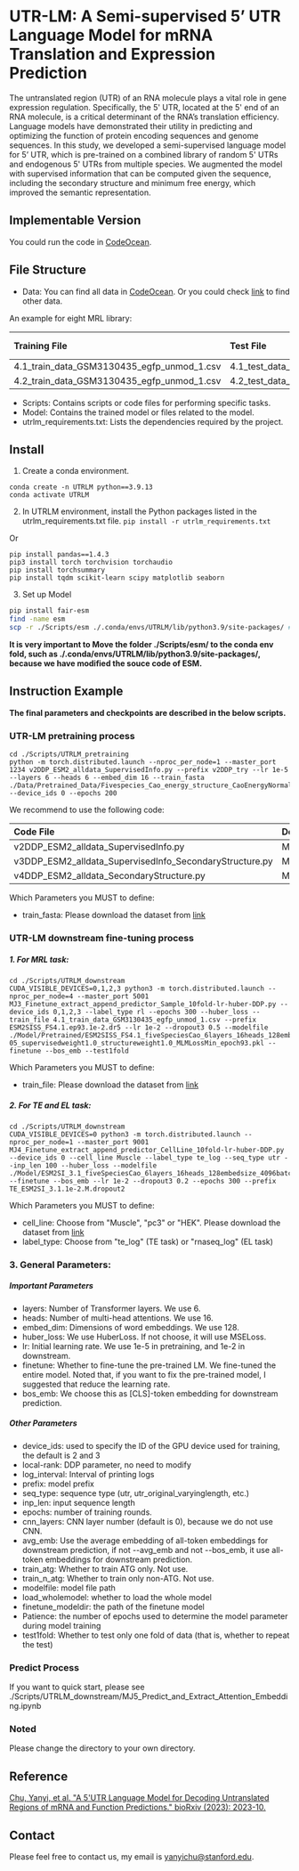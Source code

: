 # UTR-LM: A Semi-supervised 5’ UTR Language Model for mRNA Translation and Expression Prediction

The untranslated region (UTR) of an RNA molecule plays a vital role in gene expression regulation. Specifically, the 5' UTR, located at the 5' end of an RNA molecule, is a critical determinant of the RNA’s translation efficiency. Language models have demonstrated their utility in predicting and optimizing the function of protein encoding sequences and genome sequences. In this study, we developed a semi-supervised language model for 5’ UTR, which is pre-trained on a combined library of random 5' UTRs and endogenous 5' UTRs from multiple species. We augmented the model with supervised information that can be computed given the sequence, including the secondary structure and minimum free energy, which improved the semantic representation. 

## Implementable Version
You could run the code in [CodeOcean](https://codeocean.com/capsule/4214075/tree/v1).

## File Structure

- Data: You can find all data in [CodeOcean](https://codeocean.com/capsule/4214075/tree/v1). Or you could check [link](https://drive.google.com/drive/folders/1oGGgQ33cbx340vXsH_Ds_Py6Ad0TslLD?usp=share_link) to find other data.

An example for eight MRL library:

| Training File  | Test File  | Splitting Strategy  | Descript  |
|:----------|:----------|:----------|:----------|
| 4.1_train_data_GSM3130435_egfp_unmod_1.csv    |   4.1_test_data_GSM3130435_egfp_unmod_1.csv  | Rank    |GSM3130435_egfp_unmod_1|
| 4.2_train_data_GSM3130435_egfp_unmod_1.csv    |   4.2_test_data_GSM3130435_egfp_unmod_1.csv  | Random    | GSM3130435_egfp_unmod_1|


- Scripts: Contains scripts or code files for performing specific tasks.
- Model: Contains the trained model or files related to the model.
- utrlm_requirements.txt: Lists the dependencies required by the project.

## Install

1. Create a conda environment.
```
conda create -n UTRLM python==3.9.13
conda activate UTRLM
```
2. In UTRLM environment, install the Python packages listed in the utrlm_requirements.txt file.
`pip install -r utrlm_requirements.txt`

Or
```
pip install pandas==1.4.3 
pip3 install torch torchvision torchaudio
pip install torchsummary
pip install tqdm scikit-learn scipy matplotlib seaborn
```
3. Set up Model

```bash
pip install fair-esm
find -name esm
scp -r ./Scripts/esm ./.conda/envs/UTRLM/lib/python3.9/site-packages/ # Move the folder ./Scripts/esm/ to the conda env fold, such as ./.conda/envs/UTRLM/lib/python3.9/site-packages/

```
**It is very important to Move the folder ./Scripts/esm/ to the conda env fold, such as ./.conda/envs/UTRLM/lib/python3.9/site-packages/, because we have modified the souce code of ESM.**


## Instruction Example
**The final parameters and checkpoints are described in the below scripts.**

### UTR-LM pretraining process
```
cd ./Scripts/UTRLM_pretraining
python -m torch.distributed.launch --nproc_per_node=1 --master_port 1234 v2DDP_ESM2_alldata_SupervisedInfo.py --prefix v2DDP_try --lr 1e-5 --layers 6 --heads 6 --embed_dim 16 --train_fasta ./Data/Pretrained_Data/Fivespecies_Cao_energy_structure_CaoEnergyNormalDist_255795sequence.fasta --device_ids 0 --epochs 200
```
We recommend to use the following code:

| Code File  | Decription  | 
|:----------|:----------|
| v2DDP_ESM2_alldata_SupervisedInfo.py    | MLM+MFE   | 
| v3DDP_ESM2_alldata_SupervisedInfo_SecondaryStructure.py    | MLM+MFE+SecondaryStructure   | 
| v4DDP_ESM2_alldata_SecondaryStructure.py    | MLM+SecondaryStructure   | 

Which Parameters you MUST to define:
- train_fasta: Please download the dataset from [link](https://drive.google.com/drive/u/1/folders/1_kmnYqYA5PNHQIxvwRgUn_RLZXS8Z7j3)

### UTR-LM downstream fine-tuning process
##### 1. For MRL task:
```
cd ./Scripts/UTRLM_downstream
CUDA_VISIBLE_DEVICES=0,1,2,3 python3 -m torch.distributed.launch --nproc_per_node=4 --master_port 5001 MJ3_Finetune_extract_append_predictor_Sample_10fold-lr-huber-DDP.py --device_ids 0,1,2,3 --label_type rl --epochs 300 --huber_loss --train_file 4.1_train_data_GSM3130435_egfp_unmod_1.csv --prefix ESM2SISS_FS4.1.ep93.1e-2.dr5 --lr 1e-2 --dropout3 0.5 --modelfile ./Model/Pretrained/ESM2SISS_FS4.1_fiveSpeciesCao_6layers_16heads_128embedsize_4096batchToks_lr1e-05_supervisedweight1.0_structureweight1.0_MLMLossMin_epoch93.pkl --finetune --bos_emb --test1fold
```
Which Parameters you MUST to define:
- train_file: Please download the dataset from [link](https://drive.google.com/drive/u/1/folders/1csTXwy3LDCLKnzHHtcRsnu4LiJUEYHm3)


##### 2. For TE and EL task:
```
cd ./Scripts/UTRLM_downstream
CUDA_VISIBLE_DEVICES=0 python3 -m torch.distributed.launch --nproc_per_node=1 --master_port 9001 MJ4_Finetune_extract_append_predictor_CellLine_10fold-lr-huber-DDP.py --device_ids 0 --cell_line Muscle --label_type te_log --seq_type utr --inp_len 100 --huber_loss --modelfile ./Model/ESM2SI_3.1_fiveSpeciesCao_6layers_16heads_128embedsize_4096batchToks_MLMLossMin.pkl --finetune --bos_emb --lr 1e-2 --dropout3 0.2 --epochs 300 --prefix TE_ESM2SI_3.1.1e-2.M.dropout2

```
Which Parameters you MUST to define:
- cell_line: Choose from "Muscle", "pc3" or "HEK". Please download the dataset from [link](https://drive.google.com/drive/u/1/folders/190oihtrwCxWjtDCK9kJzyhXPKxbr5xoR)
- label_type: Choose from "te_log" (TE task) or "rnaseq_log" (EL task)


### 3. General Parameters:
##### Important Parameters
- layers: Number of Transformer layers. We use 6. 
- heads: Number of multi-head attentions. We use 16. 
- embed_dim: Dimensions of word embeddings. We use 128.
- huber_loss: We use HuberLoss. If not choose, it will use MSELoss.
- lr: Initial learning rate. We use 1e-5 in pretraining, and 1e-2 in downstream.
- finetune: Whether to fine-tune the pre-trained LM. We fine-tuned the entire model. Noted that, if you want to fix the pre-trained model, I suggested that reduce the learning rate.
- bos_emb: We choose this as [CLS]-token embedding for downstream prediction.

##### Other Parameters
- device_ids: used to specify the ID of the GPU device used for training, the default is 2 and 3
- local-rank: DDP parameter, no need to modify
- log_interval: Interval of printing logs
- prefix: model prefix
- seq_type: sequence type (utr, utr_original_varyinglength, etc.)
- inp_len: input sequence length
- epochs: number of training rounds.
- cnn_layers: CNN layer number (default is 0), because we do not use CNN.
- avg_emb: Use the average embedding of all-token embeddings for downstream prediction, if not --avg_emb and not --bos_emb, it use all-token embeddings for downstream prediction.
- train_atg: Whether to train ATG only. Not use.
- train_n_atg: Whether to train only non-ATG. Not use.
- modelfile: model file path
- load_wholemodel: whether to load the whole model
- finetune_modeldir: the path of the finetune model
- Patience: the number of epochs used to determine the model parameter during model training
- test1fold: Whether to test only one fold of data (that is, whether to repeat the test)

### Predict Process
If you want to quick start, please see ./Scripts/UTRLM_downstream/MJ5_Predict_and_Extract_Attention_Embedding.ipynb

### Noted
Please change the directory to your own directory.

## Reference
[Chu, Yanyi, et al. "A 5'UTR Language Model for Decoding Untranslated Regions of mRNA and Function Predictions." bioRxiv (2023): 2023-10.](https://www.biorxiv.org/content/10.1101/2023.10.11.561938v1)

## Contact
Please feel free to contact us, my email is [yanyichu@stanford.edu](yanyichu@stanford.edu).
